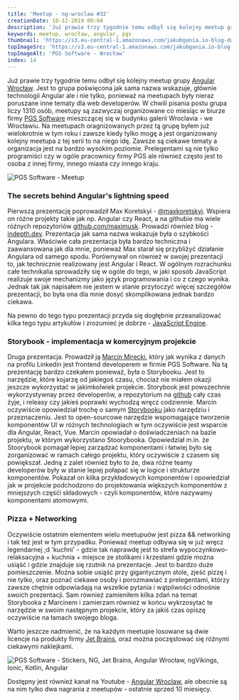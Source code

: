 ```yaml
---
title: 'Meetup - ng-wroclaw #32'
creationDate: 18-12-2019 00:04
description: 'Już prawie trzy tygodnie temu odbył się kolejny meetup grupy Angular Wrocław. Jest to grupa poświęcona jak sama nazwa wskazuje, głównie technologii Angular ale i nie tylko, ponieważ na meetupach były nieraz poruszane inne tematy dla web developerów.'
keywords: meetup, wrocław, angular, pgs
thumbnail: 'https://s3.eu-central-1.amazonaws.com/jakubgania.io-blog-data/18-12-2019-meetup-ng-wroclaw-32/thumbnail.jpg'
topImageSrc: 'https://s3.eu-central-1.amazonaws.com/jakubgania.io-blog-data/18-12-2019-meetup-ng-wroclaw-32/top-image.jpg'
topImageAlt: 'PGS Software - Wrocław'
index: 14
---
```


Już prawie trzy tygodnie temu odbył się kolejny meetup grupy
[Angular Wrocław](https://www.meetup.com/AngularJS-Wroc%C5%82aw). Jest to grupa
poświęcona jak sama nazwa wskazuje, głównie technologii Angular ale i nie tylko,
ponieważ na meetupach były nieraz poruszane inne tematy dla web developerów.
W chwili pisania postu grupa liczy 1310 osób, meetupy są zazwyczaj organizowane
co miesiąc w biurze firmy [PGS Software](https://www.pgs-soft.com/) mieszczącej
się w budynku galerii Wroclavia - we Wrocławiu. Na meetupach oragnizowanych przez
tą grupę byłem już wielokrotnie w tym roku i zawsze kiedy tylko mogę a jest
organizowany kolejny meetupa z tej serii to na niego idę. Zawsze są ciekawe tematy
a organizacja jest na bardzo wysokim poziomie. Prelegentami są nie tylko programiści
czy w ogóle pracownicy firmy PGS ale również często jest to osoba z innej firmy,
innego miasta czy innego kraju.

![PGS Software - Meetup](https://s3.eu-central-1.amazonaws.com/jakubgania.io-blog-data/18-12-2019-meetup-ng-wroclaw-32/pgs.jpg)

### The secrets behind Angular's lightning speed

Pierwszą prezentację poprowadził Max Koretskyi - [@maxkoretskyi](https://twitter.com/maxkoretskyi).
Wspiera on różne projekty takie jak np. Angular czy React, a na githubie ma wiele
różnych repozytoriów [github.com/maximusk](https://github.com/maximusk). Prowadzi
również blog - [indepth.dev](https://indepth.dev/). Prezentacja jak sama nazwa
wskazuje była o szybkości Angulara. Właściwie cała prezentacja była bardzo
techniczna i zaawansowana jak dla mnie, ponieważ Max starał się przybliżyć
działanie Angulara od samego spodu. Porównywał on również w swojej prezentacji
to, jak technicznie realizowany jest Angular i React. W ogólnym rozrachunku
całe technikalia sprowadziły się w ogóle do tego, w jaki sposób JavaScript realizuje
swoje mechanizmy jako język programowania i co z czego wynika. Jednak tak jak
napisałem nie jestem w stanie przytoczyć więcej szczegółów prezentacji, bo była ona
dla mnie dosyć skomplikowana jednak bardzo ciekawa.

Na pewno do tego typu prezentacji przyda się dogłębnie przeanalizować kilka tego
typu artykułów i zrozumieć je dobrze -
[JavaScript Engine](https://dev.to/lydiahallie/javascript-visualized-the-javascript-engine-4cdf).

### Storybook - implementacja w komercyjnym projekcie

Druga prezentacja. Prowadził ją [Marcin Mirecki](https://www.linkedin.com/in/marcin-mirecki-8747718b/),
który jak wynika z danych na profilu Linkedin jest frontend developerem w firmie
PGS Software. Na tą prezentację bardzo czekałem ponieważ, była o Storybooku. Jest
to narzędzie, które kojarzę od jakiegoś czasu, chociaż nie miałem okazji jeszcze
wykorzystać w jakimkolwiek projekcie. Storybook jest powszechnie wykorzystywnay
przez developerów, a repozytorium na [github](https://github.com/storybookjs/storybook)
cały czas żyje, i releasy czy jakieś poprawki wychodzą wręcz codziennie.
Marcin oczywiście opowiedział trochę o samym [Storybooku](https://storybook.js.org)
jako narzędziu i przeznaczeniu. Jest to open-sourcowe narzędzie wspomagające
tworzenie komponentów UI w różnych technologiach w tym oczywiście jest wsparcie
dla Angular, React, Vue. Marcin opowiadał o doświadczeniach na bazie projektu,
w którym wykorzystano Stoorybooka. Opowiedział m.in. że Stoorybook pomagał lepiej
zarządzać komponentami i łatwiej było się zorganizować w ramach całego projektu,
który oczywiście z czasem się powiększał. Jedną z zalet również było to że, dwa
różne teamy developerów były w stanie lepiej połapać się w logice i strukturze
komponentów. Pokazał on kilka przykładowych komponentów i opowiedział jak w
projekcie podchodzono do projektowania większych komponentów z mniejszych częśći
składowych - czyli komponentów, które nazywamy komponentami atomowymi.

### Pizza + Networking

Oczywiście ostatnim elementem wielu meetupuów jest pizza && networking i tak też
jest w tym przypadku. Ponieważ meetup odbywa się w już wręcz legendarnej ;d 'kuchni' -
gdzie tak naprawdę jest to strefa wypoczynkowo-relaksacyjna + kuchnia + miejsce ze
stolikami i krzesłami gdzie można usiąść i gdzie znajduje się rzutnik na prezentacje.
Jest to bardzo duże pomieszczenie. Można sobie usiąść przy gigantycznym stole, zjeść
pizzę i nie tylko, oraz poznać ciekawe osoby i porozmawiać z prelegentami, którzy
zawsze chętnie odpowiadają na wszelkie pytania i wątpliwości odnośnie swoich
prezentacji. Sam również zamieniłem kilka zdań na temat Storybooka z Marcinem i
zamierzam również w końcu wykrzosytać te narzędzie w swoim następnym projekcie,
który za jakiś czas opiszę oczywiście na łamach swojego bloga.

Warto jeszcze nadmienić, że na każdym meetupie losowane są dwie licencje na produkty
firmy [Jet Brains](https://en.wikipedia.org/wiki/JetBrains), oraz można poczęstować
się różnymi ciekawymi naklejkami.

![PGS Software - Stickers, NG, Jet Brains, Angular Wrocław, ngVikings, Ionic, Kotlin, Angular](https://s3.eu-central-1.amazonaws.com/jakubgania.io-blog-data/18-12-2019-meetup-ng-wroclaw-32/pgs-stickers.jpg)

Dostępny jest również kanał na Youtube - [Angular Wroclaw](https://www.youtube.com/channel/UCRifHGV65iEi3ElmejaMtYQ/videos),
ale obecnie są na nim tylko dwa nagrania z meetupów - ostatnie sprzed 10 miesięcy.
